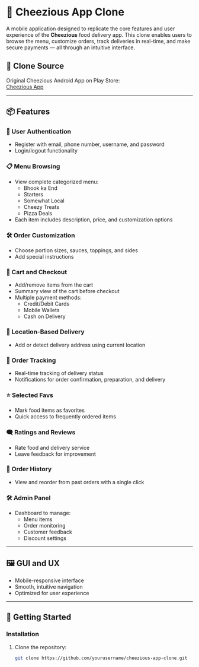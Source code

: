 
# 🍕 Cheezious App Clone

A mobile application designed to replicate the core features and user experience of the **Cheezious** food delivery app. This clone enables users to browse the menu, customize orders, track deliveries in real-time, and make secure payments — all through an intuitive interface.

## 📲 Clone Source

Original Cheezious Android App on Play Store:  
[Cheezious App](https://play.google.com/store/apps/details?id=com.blink.cheezious&hl=en&pli=1)

---

## 📦 Features

### 🔐 User Authentication
- Register with email, phone number, username, and password
- Login/logout functionality

### 📋 Menu Browsing
- View complete categorized menu:
  - Bhook ka End  
  - Starters  
  - Somewhat Local  
  - Cheezy Treats  
  - Pizza Deals  
- Each item includes description, price, and customization options

### 🛠️ Order Customization
- Choose portion sizes, sauces, toppings, and sides
- Add special instructions

### 🛒 Cart and Checkout
- Add/remove items from the cart
- Summary view of the cart before checkout
- Multiple payment methods:
  - Credit/Debit Cards  
  - Mobile Wallets  
  - Cash on Delivery

### 📍 Location-Based Delivery
- Add or detect delivery address using current location

### 🚚 Order Tracking
- Real-time tracking of delivery status
- Notifications for order confirmation, preparation, and delivery

### ⭐ Selected Favs
- Mark food items as favorites
- Quick access to frequently ordered items

### 🗨️ Ratings and Reviews
- Rate food and delivery service
- Leave feedback for improvement

### 📜 Order History
- View and reorder from past orders with a single click

### 🛠️ Admin Panel
- Dashboard to manage:
  - Menu items  
  - Order monitoring  
  - Customer feedback  
  - Discount settings

---

## 🖼️ GUI and UX
- Mobile-responsive interface
- Smooth, intuitive navigation
- Optimized for user experience

---

## 🚀 Getting Started

### Installation
1. Clone the repository:
   ```bash
   git clone https://github.com/yourusername/cheezious-app-clone.git
